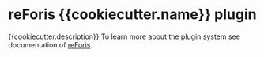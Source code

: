 # reForis {{cookiecutter.name}} plugin
{{cookiecutter.description}}
To learn more about the plugin system see documentation of [reForis](https://gitlab.labs.nic.cz/turris/reforis).
